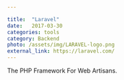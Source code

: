 ```yaml
---

title:  "Laravel"
date:   2017-03-30
categories: tools
category: Backend
photo: /assets/img/LARAVEL-logo.png
external_link: https://laravel.com/
---
```

The PHP Framework For Web Artisans.
